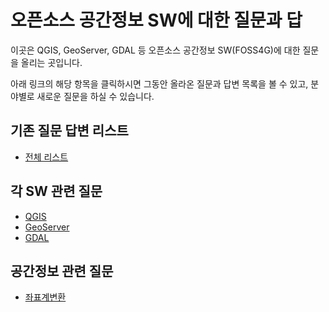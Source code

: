 # 오픈소스 공간정보 SW에 대한 질문과 답
이곳은 QGIS, GeoServer, GDAL 등 오픈소스 공간정보 SW(FOSS4G)에 대한 질문을 올리는 곳입니다.

아래 링크의 해당 항목을 클릭하시면 그동안 올라온 질문과 답변 목록을 볼 수 있고, 분야별로 새로운 질문을 하실 수 있습니다.

## 기존 질문 답변 리스트
  * [전체 리스트](https://github.com/osgeo-kr/qna/issues)

## 각 SW 관련 질문
  * [QGIS]()
  * [GeoServer]()
  * [GDAL]()

## 공간정보 관련 질문
  * [좌표계변환]()
  
